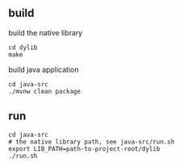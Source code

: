 
## build

build the native library

```shell
cd dylib
make

```

build java application

```shell
cd java-src
./mvnw clean package

```

## run

```shell
cd java-src
# the native library path, see java-src/run.sh
export LIB_PATH=path-to-project-root/dylib
./run.sh
```
